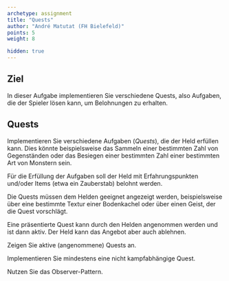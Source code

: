 ```yaml
---
archetype: assignment
title: "Quests"
author: "André Matutat (FH Bielefeld)"
points: 5
weight: 8

hidden: true
---
```


## Ziel

In dieser Aufgabe implementieren Sie verschiedene Quests, also Aufgaben, die der Spieler lösen kann, um Belohnungen zu erhalten.


## Quests

Implementieren Sie verschiedene Aufgaben (*Quests*), die der Held erfüllen kann. Dies könnte beispielsweise das Sammeln einer bestimmten Zahl von Gegenständen oder das Besiegen einer bestimmten Zahl einer bestimmten Art von Monstern sein.

Für die Erfüllung der Aufgaben soll der Held mit Erfahrungspunkten und/oder Items (etwa ein Zauberstab) belohnt werden.

Die Quests müssen dem Helden geeignet angezeigt werden, beispielsweise über eine bestimmte Textur einer Bodenkachel oder über einen Geist, der die Quest vorschlägt.

Eine präsentierte Quest kann durch den Helden angenommen werden und ist dann aktiv. Der Held kann das Angebot aber auch ablehnen.

Zeigen Sie aktive (angenommene) Quests an.

Implementieren Sie mindestens eine nicht kampfabhängige Quest.

Nutzen Sie das Observer-Pattern.
